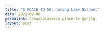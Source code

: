 ```yaml
---
title: "A PLACE TO GO: Jurong Lake Gardens"
date: 2021-09-06
permalink: /news/places/a-place-to-go-jlg
layout: post
---
```


